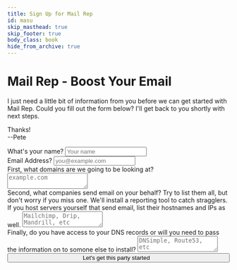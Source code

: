 ```yaml
---
title: Sign Up for Mail Rep
id: masu
skip_masthead: true
skip_footer: true
body_class: book
hide_from_archive: true
---
```


<h1 class="book big center">Mail Rep - Boost Your Email</h1>

I just need a little bit of information from you before we can get started with Mail Rep. Could you fill out the form below? I'll get back to you shortly with next steps.

Thanks!  
--Pete

<div class="sans">
<form role="form" method="post" action="/mail-rep-signup-post">
  <div class="form-group">
    <label for="your-name">What's your name?</label>
    <input type="text" class="form-control" id="your-name" name="name" placeholder="Your name">
  </div>
  <div class="form-group">
    <label for="email-address">Email Address?</label>
    <input type="email" class="form-control" id="email-address" placeholder="you@example.com" name="email">
  </div>
  <div class="form-group">
    <label>First, what domains are we going to be looking at?</label>
    <textarea class="form-control" rows="2" name="domains" placeholder="example.com"></textarea>
  </div>
  <div class="form-group">
    <label>Second, what companies send email on your behalf? Try to list them all, but don't worry if you miss one. We'll install a reporting tool to catch stragglers. If you host servers yourself that send email, list their hostnames and IPs as well.</label>
    <textarea class="form-control" rows="2" name="senders" placeholder="Mailchimp, Drip, Mandrill, etc"></textarea>
  </div>
    <div class="form-group">
    <label>Finally, do you have access to your DNS records or will you need to pass the information on to somone else to install?</label>
    <textarea class="form-control" rows="2" name="senders" placeholder="DNSimple, Route53, etc"></textarea>
  </div>
  <div style="text-align: center">
    <button type="submit" class="btn btn-xlarge btn-default" style="width: 100%">Let's get this party started<i style="margin-left: 0.75em" class="fa fa-thumbs-up"></i></button>
  </div>
</form>
</div>
